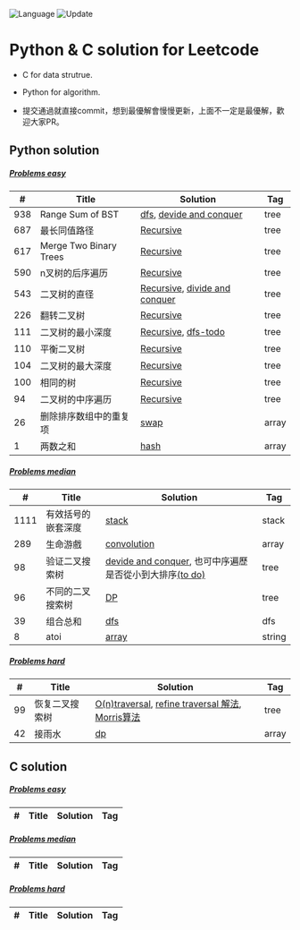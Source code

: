 ![Language](https://img.shields.io/badge/Language-Python%20%26%20C-orange) ![Update](https://img.shields.io/badge/Update-Weekly-green.svg) 
# Python & C solution for Leetcode

* C for data strutrue.
* Python for algorithm.

* 提交通過就直接commit，想到最優解會慢慢更新，上面不一定是最優解，歡迎大家PR。

Python solution 
---

##### [Problems easy]()
| # | Title | Solution | Tag        |
|---| ----- | -------- | ---------- |
|938|Range Sum of BST|[dfs](./easy/tree/938_Range_Sum_of_BST.py), [devide and conquer](./easy/tree/938_Range_Sum_of_BST-DivideAndConquer.py)|tree|
|687|最长同值路径|[Recursive](./easy/tree/687.最长同值路径.py)|tree|
|617|Merge Two Binary Trees|[Recursive](./easy/tree/617_Merge_Two_Binary_Trees.py)|tree|
|590|n叉树的后序遍历|[Recursive](./easy/tree/590.n叉树的后序遍历.py)|tree|
|543|二叉树的直径|[Recursive](./easy/tree/543.二叉树的直径(recursive).py), [divide and conquer](./easy/tree/543.二叉树的直径(divideandconquer).py)|tree|
|226|翻转二叉树|[Recursive](./easy/tree/226.翻转二叉树.py)|tree|
|111|二叉树的最小深度|[Recursive](./easy/tree/111.二叉树的最小深度.py), [dfs-todo](./)|tree|
|110|平衡二叉树|[Recursive](./easy/tree/110.平衡二叉树.py)|tree|
|104|二叉树的最大深度|[Recursive](./easy/tree/104.二叉树的最大深度.py)|tree|
|100|相同的树|[Recursive](./easy/tree/100.相同的树.py)|tree|
|94|二叉树的中序遍历|[Recursive](./easy/tree/94.二叉树的中序遍历.py)|tree|
|26|删除排序数组中的重复项|[swap](./easy/array/26.删除排序数组中的重复项.py)|array|
|1|两数之和|[hash](./easy/array/1.两数之和.py)|array|

##### [Problems median]()
| # | Title | Solution | Tag        |
|---| ----- | -------- | ---------- |
|1111|有效括号的嵌套深度|[stack](./medium/stack/1111.有效括号的嵌套深度.py)|stack|
|289|生命游戲|[convolution](./每日一題/289.生命游戏(convolution).py)|array|
|98|验证二叉搜索树|[devide and conquer](./medium/tree/98.验证二叉搜索树.py), 也可中序遍歷是否從小到大排序[(to do)](./medium)|tree|
|96|不同的二叉搜索树|[DP](./medium/tree/96.不同的二叉搜索树.py)|tree|
|39|组合总和|[dfs](./medium/dfs/39.组合总和.py)|dfs|
|8|atoi|[array](./每日一題/8.字符串转换整数-atoi.py)|string|
##### [Problems hard]()
| # | Title | Solution | Tag        |
|---| ----- | -------- | ---------- |
|99|恢复二叉搜索树|[O(n)traversal](./hard/tree/99.恢复二叉搜索树_O(n).py), [refine traversal 解法](./hard/tree/99.恢复二叉搜索树(refine).py), [Morris算法](./tree/99.恢复二叉搜索树.py)|tree|
|42|接雨水|[dp](./hard/array/42.接雨水.py)|array|

C solution 
---

##### [Problems easy]()
| # | Title | Solution | Tag        |
|---| ----- | -------- | ---------- |


##### [Problems median]()
| # | Title | Solution | Tag        |
|---| ----- | -------- | ---------- |


##### [Problems hard]()
| # | Title | Solution | Tag        |
|---| ----- | -------- | ---------- |
